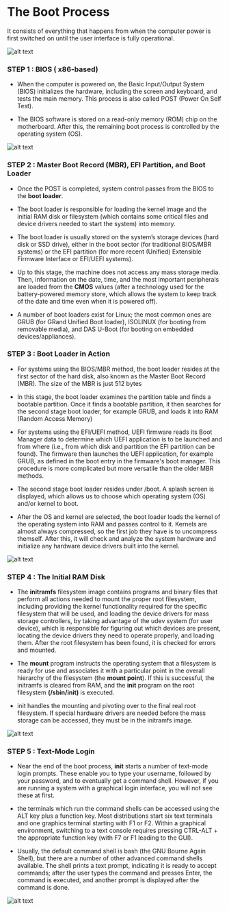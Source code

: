 # **The Boot Process**

It consists of everything that happens from when the computer power is first switched on until the user interface is fully operational.

![alt text](<Images/Boot Process.png>)

### **STEP 1 : BIOS ( x86-based)**

- When the computer is powered on, the Basic Input/Output System (BIOS) initializes the hardware, including the screen and keyboard, and tests the main memory. This process is also called POST (Power On Self Test).

- The BIOS software is stored on a read-only memory (ROM) chip on the motherboard. After this, the remaining boot process is controlled by the operating system (OS).

![alt text](Images/BIOS.png)

### **STEP 2 : Master Boot Record (MBR), EFI Partition, and Boot Loader**

- Once the POST is completed, system control passes from the BIOS to the **boot loader**.

- The boot loader is responsible for loading the kernel image and the initial RAM disk or filesystem (which contains some critical files and device drivers needed to start the system) into memory.

- The boot loader is usually stored on the system’s storage devices (hard disk or SSD drive), either in the boot sector (for traditional BIOS/MBR systems) or the EFI partition (for more recent (Unified) Extensible Firmware Interface or EFI/UEFI systems).

- Up to this stage, the machine does not access any mass storage media. Then, information on the date, time, and the most important peripherals are loaded from the **CMOS** values (after a technology used for the battery-powered memory store, which allows the system to keep track of the date and time even when it is powered off).

- A number of boot loaders exist for Linux; the most common ones are GRUB (for GRand Unified Boot loader), ISOLINUX (for booting from removable media), and DAS U-Boot (for booting on embedded devices/appliances).

### **STEP 3 : Boot Loader in Action**

- For systems using the BIOS/MBR method, the boot loader resides at the first sector of the hard disk, also known as the Master Boot Record (MBR). The size of the MBR is just 512 bytes

- In this stage, the boot loader examines the partition table and finds a bootable partition. Once it finds a bootable partition, it then searches for the second stage boot loader, for example GRUB, and loads it into RAM (Random Access Memory)

- For systems using the EFI/UEFI method, UEFI firmware reads its Boot Manager data to determine which UEFI application is to be launched and from where (i.e., from which disk and partition the EFI partition can be found). The firmware then launches the UEFI application, for example GRUB, as defined in the boot entry in the firmware's boot manager. This procedure is more complicated but more versatile than the older MBR methods.

- The second stage boot loader resides under /boot. A splash screen is displayed, which allows us to choose which operating system (OS) and/or kernel to boot.

- After the OS and kernel are selected, the boot loader loads the kernel of the operating system into RAM and passes control to it. Kernels are almost always compressed, so the first job they have is to uncompress themself. After this, it will check and analyze the system hardware and initialize any hardware device drivers built into the kernel.

![alt text](<Images/Boot Type.png>)

### **STEP 4 : The Initial RAM Disk**

- The **initramfs** filesystem image contains programs and binary files that perform all actions needed to mount the proper root filesystem, including providing the kernel functionality required for the specific filesystem that will be used, and loading the device drivers for mass storage controllers, by taking advantage of the udev system (for user device), which is responsible for figuring out which devices are present, locating the device drivers they need to operate properly, and loading them. After the root filesystem has been found, it is checked for errors and mounted.

- The **mount** program instructs the operating system that a filesystem is ready for use and associates it with a particular point in the overall hierarchy of the filesystem (the **mount point**). If this is successful, the initramfs is cleared from RAM, and the **init** program on the root filesystem **(/sbin/init)** is executed.

- init handles the mounting and pivoting over to the final real root filesystem. If special hardware drivers are needed before the mass storage can be accessed, they must be in the initramfs image.

![alt text](<Images/RAM Disk.png>)

### **STEP 5 : Text-Mode Login**

- Near the end of the boot process, **init** starts a number of text-mode login prompts. These enable you to type your username, followed by your password, and to eventually get a command shell. However, if you are running a system with a graphical login interface, you will not see these at first.

- the terminals which run the command shells can be accessed using the ALT key plus a function key. Most distributions start six text terminals and one graphics terminal starting with F1 or F2. Within a graphical environment, switching to a text console requires pressing CTRL-ALT + the appropriate function key (with F7 or F1 leading to the GUI).

- Usually, the default command shell is bash (the GNU Bourne Again Shell), but there are a number of other advanced command shells available. The shell prints a text prompt, indicating it is ready to accept commands; after the user types the command and presses Enter, the command is executed, and another prompt is displayed after the command is done.

![alt text](Images/login.png)
